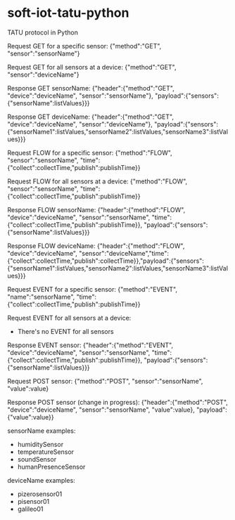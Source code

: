# soft-iot-tatu-python
 TATU protocol in Python


Request GET for a specific sensor: 
{"method":"GET", "sensor":"sensorName"}

Request GET for all sensors at a device: 
{"method":"GET", "sensor":"deviceName"}

Response GET sensorName:
{"header":{"method":"GET", "device":"deviceName", "sensor":"sensorName"}, "payload":{"sensors":{"sensorName":listValues}}}

Response GET deviceName:
{"header":{"method":"GET", "device":"deviceName", "sensor":"deviceName"}, "payload":{"sensors":{"sensorName1":listValues,"sensorName2":listValues,"sensorName3":listValues}}}



Request FLOW for a specific sensor:
{"method":"FLOW", "sensor":"sensorName", "time":{"collect":collectTime,"publish":publishTime}}

Request FLOW for all sensors at a device:
{"method":"FLOW", "sensor":"sensorName", "time":{"collect":collectTime,"publish":publishTime}}

Response FLOW sensorName:
{"header":{"method":"FLOW", "device":"deviceName", "sensor":"sensorName", "time":{"collect":collectTime,"publish":publishTime}}, "payload":{"sensors":{"sensorName":listValues}}}

Response FLOW deviceName:
{"header":{"method":"FLOW", "device":"deviceName", "sensor":"deviceName","time":{"collect":collectTime,"publish":collectTime}},"payload":{"sensors":{"sensorName1":listValues,"sensorName2":listValues,"sensorName3":listValues}}}



Request EVENT for a specific sensor:
{"method":"EVENT", "name":"sensorName", "time":{"collect":collectTime,"publish":publishTime}}

Request EVENT for all sensors at a device: 
- There's no EVENT for all sensors

Response EVENT sensor:
{"header":{"method":"EVENT", "device":"deviceName", "sensor":"sensorName", "time":{"collect":collectTime,"publish":publishTime}}, "payload":{"sensors":{"sensorName":listValues}}}


Request POST sensor:
{"method":"POST", "sensor":"sensorName", "value":value}

Response POST sensor (change in progress):
{"header":{"method":"POST", "device":"deviceName", "sensor":"sensorName", "value":value}, "payload":{"value":value}}



sensorName examples:
- humiditySensor
- temperatureSensor
- soundSensor
- humanPresenceSensor


deviceName examples:
- pizerosensor01
- pisensor01
- galileo01
